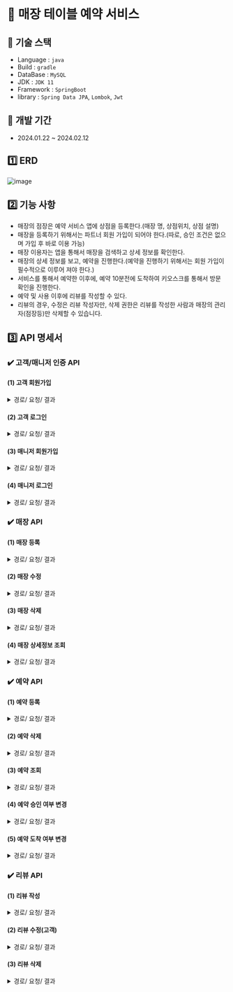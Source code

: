 # 📖 매장 테이블 예약 서비스

## 🔧 기술 스택
- Language : `java`
- Build : `gradle`
- DataBase : `MySQL`
- JDK : `JDK 11`
- Framework : `SpringBoot`
- library : `Spring Data JPA`, `Lombok`, `Jwt`

## 📆 개발 기간
- 2024.01.22 ~ 2024.02.12

## 1️⃣ ERD
![image](https://github.com/KongJihoon/table-reservation/assets/138794635/9f336fd4-f2dc-4741-bc8b-d5d0ab014e52)

## 2️⃣ 기능 사항
- 매장의 점장은 예약 서비스 앱에 상점을 등록한다.(매장 명, 상점위치, 상점 설명)
- 매장을 등록하기 위해서는 파트너 회원 가입이 되어야 한다.(따로, 승인 조건은 없으며 가입 후 바로 이용 가능)
- 매장 이용자는 앱을 통해서 매장을 검색하고 상세 정보를 확인한다.
- 매장의 상세 정보를 보고, 예약을 진행한다.(예약을 진행하기 위해서는 회원 가입이 필수적으로 이루어 져야 한다.)
- 서비스를 통해서 예약한 이후에, 예약 10분전에 도착하여 키오스크를 통해서 방문 확인을 진행한다.
- 예약 및 사용 이후에 리뷰를 작성할 수 있다.
- 리뷰의 경우, 수정은 리뷰 작성자만, 삭제 권한은 리뷰를 작성한 사람과 매장의 관리자(점장등)만 삭제할 수 있습니다.

## 3️⃣ API 명세서
### ✔️ 고객/매니저 인증 API

#### (1) 고객 회원가입
<details>
  <summary> 경로/ 요청/ 결과</summary>

  경로: [POST] http://localhost:8080/api/signup/customer

  요청
  ~~~
    {
      "email": "customer@gmail.com",
      "password": "1234",
      "phone": "010-1111-2222",
      "name": "고객"
    }
  ~~~

  결과
  ~~~
    {
      "name": "고객",
      "email": "customer@gmail.com",
      "password": "$2a$10$048ph91/XtE99II.447ul.8RYBCrggsSDa1GxF3xNh8F3zGpiqMFW",
      "phone": "010-1111-2222"
    }
  ~~~
</details>

#### (2) 고객 로그인
<details>
  <summary> 경로/ 요청/ 결과</summary>

  경로: [POST] http://localhost:8080/api/signin/customer

  요청
  ~~~
    {
      "email": "customer@gmail.com",
      "password": "1234"
    }
  ~~~


  결과
  - 성공
    ~~~
      {
        eyJhbGciOiJIUzI1NiJ9.eyJzdWIiOiJjdXN0b21lckBnbWFpbC5jb20iLCJqdGkiOiJtVGxzc2xVUUNsSnQyUThSUmNoNWZVcUVPMS9XWmxacWlYbnpDb0d2RVJrPSIsInJvbGVzIjoiQ1VTVE9NRVIiLCJpYXQiOjE3MDc2NjM3NzMsImV4cCI6MTcwNzY2NzM3M30.NV83_v0TXNA72xB-bQuCiy6lVToBN_vZEEPuYLULDpA
      }
    ~~~
  
  - 실패
    ~~~
      {
        "errorCode": "PASSWORD_NOT_MATCH",
        "errorMessage": "패스워드가 일치하지 않습니다."
      }
    ~~~
</details>

#### (3) 매니저 회원가입
<details>
  <summary> 경로/ 요청/ 결과</summary>

  경로: [POST] http://localhost:8080/api/signup/manager

  요청
  ~~~
    {
      "email": "manager@gmail.com",
      "password": "12345",
      "phone": "010-1111-2222",
      "name": "매니저"
    }
  ~~~

  결과
  ~~~
    {
      "name": 매니저,
      "email": "manager@gmail.com",
      "password": "$2a$10$1Beuybs/82RTUUep4J4qWeIz9vbYN7TUSy1BfZSKYOJSB.JOxC5CW",
      "phone": "010-1111-2222"
    }  
  ~~~
</details>

#### (4) 매니저 로그인
<details>
  <summary> 경로/ 요청/ 결과 </summary>

  경로: [POST] http://localhost:8080/api/signin/manager

  요청
  ~~~
    {
      "email": "manager@gmail.com",
      "password": "12345"
    }
  ~~~


  결과
  - 성공
    ~~~
      {
        eyJhbGciOiJIUzI1NiJ9.eyJzdWIiOiJtYW5hZ2VyQGdtYWlsLmNvbSIsImp0aSI6IkZIeEdFck5rY3M2NjFEL3pFalVVOXc3SHd1alIzVDdQOG5RaDRuZld2NEk9Iiwicm9sZXMiOiJQQVJUTkVSIiwiaWF0IjoxNzA3NjY0MDEyLCJleHAiOjE3MDc2Njc2MTJ9.BreDbatpq6T6xWML8UxYRQH1ofB6xfs_-bIisZ6YrMk
      }
    ~~~
  
  - 실패
    ~~~
      {
        "errorCode": "PASSWORD_NOT_MATCH",
        "errorMessage": "패스워드가 일치하지 않습니다."
      }
    ~~~
</details>

### ✔️ 매장 API
#### (1) 매장 등록
<details>
  <summary> 경로/ 요청/ 결과 </summary>

  요청: [POST] http://localhost:8080/api/shop/partner/create
  ~~~
    {
      "location": "인천시 계양구",
      "managerId": 1,
      "shopName": "shop2",
      "phone": "032-1234-5670"
    }
  ~~~

  결과
  - 성공
    ~~~
    {
      "shopName": "shop2",
      "location": "인천시 계양구",
      "phone": "032-1234-5670"
    }
    ~~~
  
  - 실패
    ~~~
    {
      "errorCode": "MANAGER_NOT_FOUND",
      "errorMessage": "매니저를 찾을 수 없습니다."
    }
    ~~~
</details>

#### (2) 매장 수정
<details>
  <summary> 경로/ 요청/ 결과 </summary>

  경로: [PUT] http://localhost:8080/api/shop/partner/update/{shopId}

  요청
  ~~~
    {
      "managerId" : 1,
      "shopName": "shop1",
      "location": "서울시"
    }
  ~~~

  결과
  - 성공
  ~~~
    {
      "shopName": "shop1",
      "location": "서울시"
    }
  ~~~

  - 실패
    ~~~
      {
        "errorCode": "SHOP_NOT_FOUND",
        "errorMessage": "매장을 찾을 수 없습니다."
      }
    ~~~
</details>

#### (3) 매장 삭제
<details>
  <summary> 경로/ 요청/ 결과 </summary>

  경로: [DELETE] http://localhost:8080/api/shop/partner/delete?id=?&shop=?

  결과
  - 성공
  ~~~
  {
    매장 삭제 완료
  }
  ~~~

  - 실패
    ~~~
      {
        "errorCode": "SHOP_NOT_FOUND",
        "errorMessage": "매장을 찾을 수 없습니다."
      }
    ~~~
</details>

#### (4) 매장 상세정보 조회
<details>
  <summary> 경로/ 요청/ 결과 </summary>

  경로: [GET] http://localhost:8080/api/shop/detail/{shopName}

  결과
  ~~~
    {
      "manager": {
        "createdAt": "2024-02-12T00:05:23.146492",
        "updatedAt": "2024-02-12T00:05:23.146492",
        "id": 1,
        "name": "매니저",
        "userType": "PARTNER",
        "email": "manager@gmail.com",
        "password": "$2a$10$1Beuybs/82RTUUep4J4qWeIz9vbYN7TUSy1BfZSKYOJSB.JOxC5CW",
        "phone": "010-1111-2222",
        "enabled": false,
        "accountNonLocked": false,
        "accountNonExpired": false,
        "credentialsNonExpired": false,
        "authorities": [
          {
            "authority": "ROLE_PARTNER"
          }
        ],
        "username": null
      },
      "shopName": "shop",
      "location": "인천시 계양구",
      "phone": "032-1234-5670"
    }
  ~~~
</details>

### ✔️ 예약 API
#### (1) 예약 등록
<details>
  <summary> 경로/ 요청/ 결과 </summary>

  경로: [POST] http://localhost:8080/api/reservation/create

  요청
  ~~~
    {
      "userId": 1,
      "shopId": 2,
      "reservationDate": "2024-02-19",
      "reservationTime": "16:00:00"
    }
  ~~~

  결과
  - 성공
    ~~~
    {
      "userName": "고객",
      "userPhone": "010-1111-2222",
      "shopName": "shop",
      "reservationStatus": "STANDBY",
      "reservationDate": "2024-02-19",
      "reservationTime": "16:00:00"
    }
    ~~~

  - 실패
    ~~~
    {
      "errorCode": "SHOP_NOT_FOUND",
      "errorMessage": "매장을 찾을 수 없습니다."
    }
    ~~~
</details>

#### (2) 예약 삭제
<details>
  <summary> 경로/ 요청/ 결과 </summary>

  경로: [DELETE] http://localhost:8080/api/reservation/cancel?reservationId=?

  결과
  ~~~
    {
      "reservationId": 1,
      "userName": "고객",
      "userPhone": "010-1111-2222",
      "shopName": "shop",
      "reservationStatus": "CANCELED",
      "arrivalStatus": "READY",
      "reservationDate": "2024-02-19",
      "reservationTime": "16:00:00"
    }
  ~~~
</details>

#### (3) 예약 조회
<details>
  <summary> 경로/ 요청/ 결과 </summary>

  경로: [GET] http://localhost:8080/api/reservation/partner/reservation-list/{id}

  결과
  ~~~
    {
      "reservationList": [
        {
          "reservationId": 1,
          "userName": "고객",
          "userPhone": "010-1111-2222",
          "shopName": "shop",
          "reservationStatus": "CANCELED",
          "arrivalStatus": "READY",
          "reservationDate": "2024-02-19",
          "reservationTime": "16:00:00"
        },
        {
          "reservationId": 2,
          "userName": "고객",
          "userPhone": "010-1111-2222",
          "shopName": "shop2",
          "reservationStatus": "STANDBY",
          "arrivalStatus": "READY",
          "reservationDate": "2024-02-19",
          "reservationTime": "15:00:00"
        }
      ]
    }
  ~~~
</details>

#### (4) 예약 승인 여부 변경
<details>
  <summary> 경로/ 요청/ 결과 </summary>

  경로: [PUT] http://localhost:8080/api/reservation/partner/approval/{reservationId}

  요청
  ~~~
    {
      "reservationStatus": "APPROVAL"
    }
  ~~~

  결과
  ~~~
    {
      "reservationId": 2,
      "userName": "고객",
      "shopName": "shop2",
      "reservationStatus": "APPROVAL",
      "reservationDate": "2024-02-19",
      "reservationTime": "15:00:00"
    }
  ~~~
</details>

#### (5) 예약 도착 여부 변경
<details>
  <summary> 경로/ 요청/ 결과 </summary>

  경로: [POST] http://localhost:8080/api/reservation/kiosk/{reservationId}

  요청
  ~~~
    {
      "userName": "고객",
      "userPhone": "010-1111-2222",
      "arriveTime": "2024-02-19T14:50:00.000Z"
    }
  ~~~

  결과
  - 성공
    ~~~
    {
      "reservationId": 2,
      "userName": "고객",
      "shopName": "shop2",
      "reservationStatus": "USE_COMPLETED",
      "arrivalStatus": "ARRIVED"
    }
    ~~~

  - 실패
    ~~~
      {
        "errorCode": "RESERVATION_STATUS_ERROR",
        "errorMessage": "예약 상태 코드에 문제가 있습니다."
      }
    ~~~
</details>

### ✔️ 리뷰 API
#### (1) 리뷰 작성
<details>
  <summary> 경로/ 요청/ 결과 </summary>

  경로: [POST] http://localhost:8080/api/review/create?customerId=1&shopId=?&reservationId=?

  요청
  ~~~
    {
      "reviewContent": "맛있습니다.",
      "rating": 5.0
    }
  ~~~

  결과
  ~~~
    {
      "reviewId": 1,
      "reviewContent": "맛있습니다.",
      "rating": 5.0,
      "userName": "고객",
      "shopName": "shop2"
    }
  ~~~
</details>

#### (2) 리뷰 수정(고객)
<details>
  <summary> 경로/ 요청/ 결과 </summary>

  경로: [PUT] http://localhost:8080/api/review/update/{id}

  요청
  ~~~
    {
      "reviewContent": "다음에 또 방묺하겠습니다.",
      "rating": 2.5
    }
  ~~~

  결과
  ~~~
    {
      "reviewId": 1,
      "reviewContent": "다음에 또 방묺하겠습니다.",
      "rating": 2.5
    }
  ~~~
</details>

#### (3) 리뷰 삭제
<details>
  <summary> 경로/ 요청/ 결과 </summary>

  경로: [DELETE] http://localhost:8080/api/review/delete/{id}

  결과
  ~~~
    {
      리뷰 삭제 완료
    }
  ~~~
</details>
  
